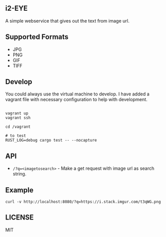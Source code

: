 ## i2-EYE

A simple webservice that gives out the text from image url.

## Supported Formats

* JPG
* PNG
* GIF
* TIFF

## Develop

You could always use the virtual machine to develop. I have added a vagrant file
with necessary configuration to help with development.

```shell

vagrant up
vagrant ssh

cd /vagrant

# to test
RUST_LOG=debug cargo test -- --nocapture

```

## API

* ```/?q=<imagetosearch>``` - Make a get request with image url as search string.

## Example

```
curl -v http://localhost:8080/?q=https://i.stack.imgur.com/t3qWG.png
```

## LICENSE
MIT